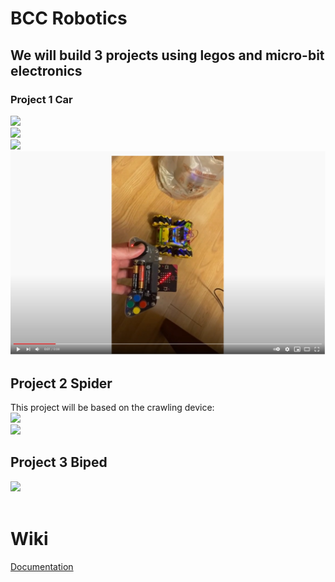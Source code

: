 <html>
<body>
<h1>BCC Robotics</h1>
<h2>We will build 3 projects using legos and micro-bit electronics</h2>
<h3>Project 1 Car</h2>
<a href="https://www.amazon.com/Elecfreaks-microbit-Wonder-Rugged-Micro/dp/B088TQYB7B/ref=sxts_sxwds-bia-wc-drs1_0?cv_ct_cx=microbit+car&dchild=1&keywords=microbit+car&pd_rd_i=B088TQYB7B&pd_rd_r=63726b64-dec4-4c42-bd85-df0a07dea28d&pd_rd_w=jOTxA&pd_rd_wg=imjTM&pf_rd_p=c33e4373-edb9-47f9-a7e6-5d3d6a7a4ad0&pf_rd_r=WVW676HHJPN65A1NJFG3&psc=1&qid=1608512786&sr=1-1-5e875a02-02b1-4426-9916-8a5c26cd5a14"><img src="images/microbitCar.jpg"></a><br>
<a href="https://category.yahboom.net/products/basicgamehandle?_pos=2&_sid=ac928f2a2&_ss=r"><img src="images/joystick.jpg" width="400px"></a><br>
<a href="https://www.amazon.com/Waveshare-BBC-Micro-Built-Microphone/dp/B08P8GKDV9/ref=sr_1_5?dchild=1&keywords=micro+bit+speaker&qid=1608513456&sr=8-5"><img src="images/microBit.jpg" width="200px"></a><br>
<a href="https://youtu.be/5s7F5uljFIQ"><img src="docs/images/video1.jpg" width="550px"></a>
<h2>Project 2 Spider</h2>
This project will be based on the crawling device:<br>
<a href="https://category.yahboom.net/products/spider-bit?_pos=1&_sid=b01ba5a2c&_ss=r"><img src="images/yahboomSpider.jpg" width="500px"></a><br>
<a href="https://category.yahboom.net/products/super-bit?_pos=1&_sid=eb0adc16e&_ss=r"><img src="images/superBit.jpg" width="300px"></a><br>
<h2>Project 3 Biped</h2>
<a href="https://category.yahboom.net/products/biped-bit"><img src="images/biped.jpg" width="400px"></a><br>
<br>
<h1>Wiki</h1>
<a href="https://paulware.github.io/BCCRobotics/">Documentation</a>
<br>
</body>
</html>
